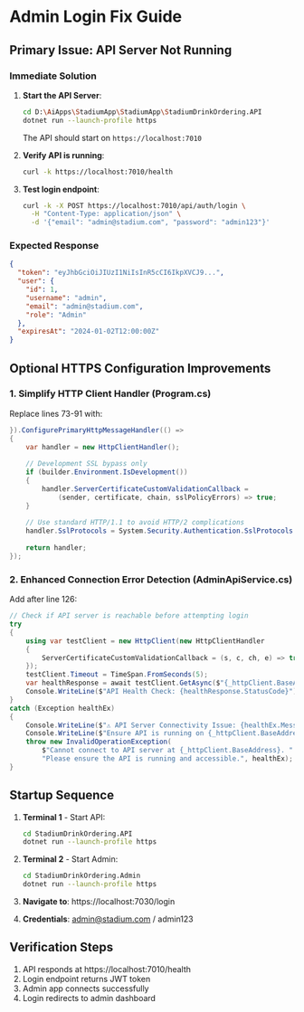 # Admin Login Fix Guide

## Primary Issue: API Server Not Running

### **Immediate Solution**
1. **Start the API Server**:
   ```bash
   cd D:\AiApps\StadiumApp\StadiumApp\StadiumDrinkOrdering.API
   dotnet run --launch-profile https
   ```
   
   The API should start on `https://localhost:7010`

2. **Verify API is running**:
   ```bash
   curl -k https://localhost:7010/health
   ```

3. **Test login endpoint**:
   ```bash
   curl -k -X POST https://localhost:7010/api/auth/login \
     -H "Content-Type: application/json" \
     -d '{"email": "admin@stadium.com", "password": "admin123"}'
   ```

### **Expected Response**
```json
{
  "token": "eyJhbGciOiJIUzI1NiIsInR5cCI6IkpXVCJ9...",
  "user": {
    "id": 1,
    "username": "admin",
    "email": "admin@stadium.com",
    "role": "Admin"
  },
  "expiresAt": "2024-01-02T12:00:00Z"
}
```

## Optional HTTPS Configuration Improvements

### 1. Simplify HTTP Client Handler (Program.cs)
Replace lines 73-91 with:
```csharp
}).ConfigurePrimaryHttpMessageHandler(() =>
{
    var handler = new HttpClientHandler();
    
    // Development SSL bypass only
    if (builder.Environment.IsDevelopment())
    {
        handler.ServerCertificateCustomValidationCallback = 
            (sender, certificate, chain, sslPolicyErrors) => true;
    }
    
    // Use standard HTTP/1.1 to avoid HTTP/2 complications
    handler.SslProtocols = System.Security.Authentication.SslProtocols.Tls12;
    
    return handler;
});
```

### 2. Enhanced Connection Error Detection (AdminApiService.cs)
Add after line 126:
```csharp
// Check if API server is reachable before attempting login
try
{
    using var testClient = new HttpClient(new HttpClientHandler 
    { 
        ServerCertificateCustomValidationCallback = (s, c, ch, e) => true 
    });
    testClient.Timeout = TimeSpan.FromSeconds(5);
    var healthResponse = await testClient.GetAsync($"{_httpClient.BaseAddress}health");
    Console.WriteLine($"API Health Check: {healthResponse.StatusCode}");
}
catch (Exception healthEx)
{
    Console.WriteLine($"⚠️ API Server Connectivity Issue: {healthEx.Message}");
    Console.WriteLine($"Ensure API is running on {_httpClient.BaseAddress}");
    throw new InvalidOperationException(
        $"Cannot connect to API server at {_httpClient.BaseAddress}. " +
        "Please ensure the API is running and accessible.", healthEx);
}
```

## Startup Sequence
1. **Terminal 1** - Start API:
   ```bash
   cd StadiumDrinkOrdering.API
   dotnet run --launch-profile https
   ```

2. **Terminal 2** - Start Admin:
   ```bash
   cd StadiumDrinkOrdering.Admin
   dotnet run --launch-profile https
   ```

3. **Navigate to**: https://localhost:7030/login
4. **Credentials**: admin@stadium.com / admin123

## Verification Steps
1. API responds at https://localhost:7010/health
2. Login endpoint returns JWT token
3. Admin app connects successfully
4. Login redirects to admin dashboard